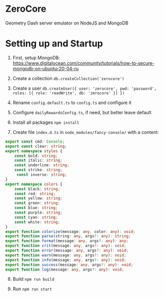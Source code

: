 # ZeroCore
Geometry Dash server emulator on NodeJS and MongoDB

# Setting up and Startup
1. First, setup MongoDB: https://www.digitalocean.com/community/tutorials/how-to-secure-mongodb-on-ubuntu-20-04-ru

2. Create a collection `db.createCollection('zerocore')`

3. Create a user `db.createUser({ user: 'zerocore', pwd: 'password', roles: [{ role: 'readWrite', db: 'zerocore' }] })`

4. Rename `config.default.ts` to `config.ts` and configure it

5. Configure `dailyRewardsConfig.ts`, if need, but better leave default

6. Install all packages `npm install`

7. Create file `index.d.ts` in `node_modules/fancy-console/` with a content:
```ts
export const cmd: Console;
export const clear: string;
export namespace styles {
    const bold: string;
    const italic: string;
    const underline: string;
    const strike: string;
     const inverse: string;
}
export namespace colors {
    const black: string;
    const red: string;
    const yellow: string;
    const green: string;
    const blue: string;
    const purple: string;
    const cyan: string;
    const white: string;
}
export function colorize(message: any, color: any): void;
export function parse(string: any, args?: any): string;
export function format(message: any, args?: any): any;
export function crit(message: any, args?: any): void;
export function error(message: any, args?: any): void;
export function warn(message: any, args?: any): void;
export function info(message: any, args?: any): void;
export function success(message: any, args?: any): void;
export function log(message: any, args?: any): void;
```

8. Build `npm run build`

9. Run `npm run start`
